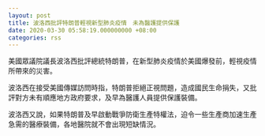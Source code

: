 ```yaml
---
layout: post
title: 波洛西批評特朗普輕視新型肺炎疫情　未為醫護提供保護
date: 2020-03-30 05:58:19.000000000 +08:00
categories: rss
---
```


美國眾議院議長波洛西批評總統特朗普，在新型肺炎疫情於美國爆發前，輕視疫情所帶來的災害。

波洛西在接受美國傳媒訪問時指，特朗普拒絕正視問題，造成國民生命捐失，又批評對方未有順應地方政府要求，及早為醫護人員提供保護裝備。

波洛西又說，如果特朗普及早啟動戰爭防衛生產特權法，迫令一些生產商加速生產急需的醫療裝備，各地醫院就不會出現短缺情況。
